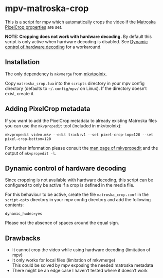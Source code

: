 # mpv-matroska-crop

This is a script for [mpv](https://mpv.io/) which automatically crops the video
if the [Matroska PixelCrop
properties](https://www.matroska.org/technical/specs/index.html#PixelCropBottom)
are set.

**NOTE: Cropping does not work with hardware decoding.** By default this script
is only active when hardware decoding is disabled. See [Dynamic control of
hardware decoding](#dynamic-control-of-hardware-decoding) for a workaround.

## Installation

The only dependency is `mkvmerge` from
[mkvtoolnix](https://mkvtoolnix.download/).

Copy `matroska_crop.lua` into the `scripts` directory in your mpv config
directory (defaults to `~/.config/mpv/` on Linux). If the directory doesn’t
exist, create it.

## Adding PixelCrop metadata

If you want to add the PixelCrop metadata to already existing Matroska files
you can use the `mkvpropedit` tool (included in mkvtoolnix):

```
mkvpropedit video.mkv --edit track:v1 --set pixel-crop-top=120 --set pixel-crop-bottom=120
```

For further information please consult the [man page of
mkvpropedit](https://mkvtoolnix.download/doc/mkvpropedit.html) and the output
of `mkvpropedit -l`.

## Dynamic control of hardware decoding

Since cropping is not available with hardware decoding, this script can be
configured to only be active if a crop is defined in the media file.

For this behaviour to be active, create the file `matroska_crop.conf` in the
`script-opts` directory in your mpv config directory and add the following
contents:

```
dynamic_hwdec=yes
```

Please not the absence of spaces around the equal sign.

## Drawbacks

 * It cannot crop the video while using hardware decoding (limitation of mpv)
 * It only works for local files (limitation of mkvmerge)  
   This could be solved by mpv exposing the needed matroska metadata
 * There might be an edge case I haven’t tested where it doesn’t work
